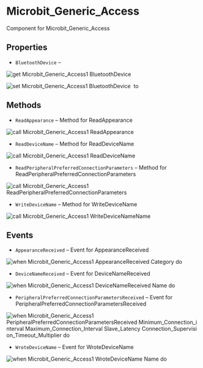 # Microbit\_Generic\_Access

Component for Microbit_Generic_Access

## Properties

+ <a name="BluetoothDevice"></a>`BluetoothDevice` – 


![get Microbit_Generic_Access1 BluetoothDevice ](blocks/Microbit_Generic_Access.BluetoothDevice_getter.svg)


![set Microbit_Generic_Access1 BluetoothDevice  to](blocks/Microbit_Generic_Access.BluetoothDevice_setter.svg)

## Methods

+ <a name="ReadAppearance"></a>`ReadAppearance` – Method for ReadAppearance

![call Microbit_Generic_Access1 ReadAppearance](blocks/Microbit_Generic_Access.ReadAppearance.svg)

+ <a name="ReadDeviceName"></a>`ReadDeviceName` – Method for ReadDeviceName

![call Microbit_Generic_Access1 ReadDeviceName](blocks/Microbit_Generic_Access.ReadDeviceName.svg)

+ <a name="ReadPeripheralPreferredConnectionParameters"></a>`ReadPeripheralPreferredConnectionParameters` – Method for ReadPeripheralPreferredConnectionParameters

![call Microbit_Generic_Access1 ReadPeripheralPreferredConnectionParameters](blocks/Microbit_Generic_Access.ReadPeripheralPreferredConnectionParameters.svg)

+ <a name="WriteDeviceName"></a>`WriteDeviceName` – Method for WriteDeviceName

![call Microbit_Generic_Access1 WriteDeviceNameName](blocks/Microbit_Generic_Access.WriteDeviceName.svg)

## Events

+ <a name="AppearanceReceived"></a>`AppearanceReceived` – Event for AppearanceReceived

![when Microbit_Generic_Access1 AppearanceReceived Category do](blocks/Microbit_Generic_Access.AppearanceReceived.svg)

+ <a name="DeviceNameReceived"></a>`DeviceNameReceived` – Event for DeviceNameReceived

![when Microbit_Generic_Access1 DeviceNameReceived Name do](blocks/Microbit_Generic_Access.DeviceNameReceived.svg)

+ <a name="PeripheralPreferredConnectionParametersReceived"></a>`PeripheralPreferredConnectionParametersReceived` – Event for PeripheralPreferredConnectionParametersReceived

![when Microbit_Generic_Access1 PeripheralPreferredConnectionParametersReceived Minimum_Connection_interval Maximum_Connection_Interval Slave_Latency Connection_Supervision_Timeout_Multiplier do](blocks/Microbit_Generic_Access.PeripheralPreferredConnectionParametersReceived.svg)

+ <a name="WroteDeviceName"></a>`WroteDeviceName` – Event for WroteDeviceName

![when Microbit_Generic_Access1 WroteDeviceName Name do](blocks/Microbit_Generic_Access.WroteDeviceName.svg)


